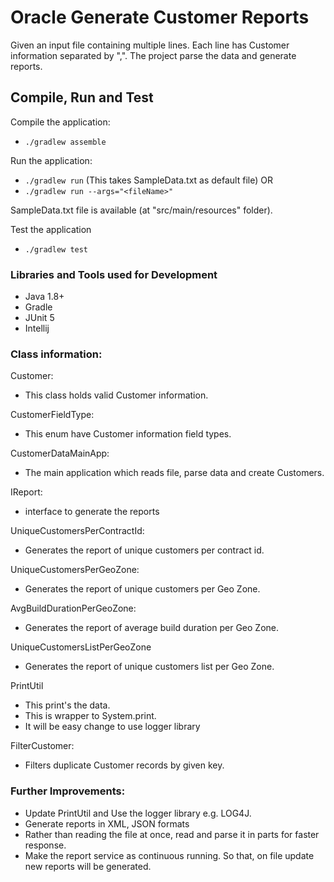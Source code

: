 # Oracle Generate Customer Reports
Given an input file containing multiple lines. Each line has Customer information separated by ",".
The project parse the data and generate reports.

## Compile, Run and Test
Compile the application:
* `./gradlew assemble`

Run the application:
* `./gradlew run`  (This takes SampleData.txt as default file) OR
* `./gradlew run --args="<fileName>"`

SampleData.txt file is available (at "src/main/resources" folder).

Test the application
* `./gradlew test`

### Libraries and Tools used for Development
* Java 1.8+
* Gradle
* JUnit 5
* Intellij

### Class information:
Customer:
* This class holds valid Customer information.

CustomerFieldType:
* This enum have Customer information field types.

CustomerDataMainApp:
* The main application which reads file, parse data and create Customers.

IReport:
* interface to generate the reports

UniqueCustomersPerContractId:
* Generates the report of unique customers per contract id.

UniqueCustomersPerGeoZone:
* Generates the report of unique customers per Geo Zone.

AvgBuildDurationPerGeoZone:
* Generates the report of average build duration per Geo Zone.

UniqueCustomersListPerGeoZone
* Generates the report of unique customers list per Geo Zone.

PrintUtil
* This print's the data.
* This is wrapper to System.print.
* It will be easy change to use logger library

FilterCustomer:
* Filters duplicate Customer records by given key.

### Further Improvements:
* Update PrintUtil and Use the logger library e.g. LOG4J.
* Generate reports in XML, JSON formats
* Rather than reading the file at once, read and parse it in parts for faster response.
* Make the report service as continuous running. So that, on file update new reports will be generated.
